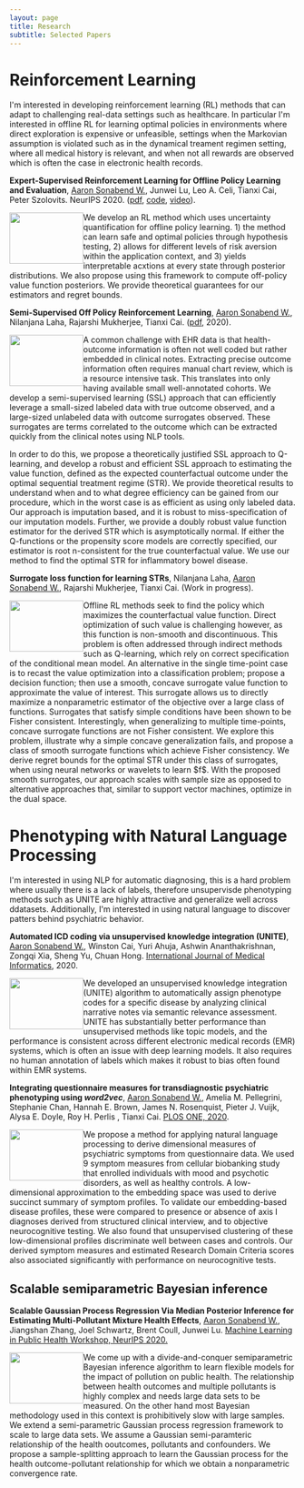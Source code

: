 ```yaml
---
layout: page
title: Research
subtitle: Selected Papers
---
```


# Reinforcement Learning

I'm interested in developing reinforcement learning (RL) methods that can adapt to challenging real-data settings such as healthcare. In particular I'm interested in offline RL for learning optimal policies in environments where direct exploration is expensive or unfeasible, settings when the Markovian assumption is violated such as in the dynamical treament regimen setting, where all medical history is relevant, and when not all rewards are observed which is often the case in electronic health records.

**Expert-Supervised Reinforcement Learning for Offline Policy Learning and Evaluation**, <u>Aaron Sonabend W.</u>, Junwei Lu, Leo A. Celi, Tianxi Cai, Peter Szolovits. NeurIPS 2020. ([pdf](https://papers.nips.cc/paper/2020/file/daf642455364613e2120c636b5a1f9c7-Paper.pdf), [code](https://github.com/asonabend/ESRL), [video](https://www.youtube.com/watch?v=2f9h1kjfdCM&t=15s)).

<div style="clear: both;">
  <div style="float: left; margin-left 1em;">
    <img src="https://asonabend.github.io/imgs/ESRL.png" width="130" height="90" alt="">

  </div>
  <div>
    <p>We develop an RL method which uses uncertainty quantification for offline policy learning. 1) the method can learn safe and optimal policies through hypothesis testing, 2) allows for different levels of risk aversion within the application context, and 3) yields interpretable acxtions at every state through posterior distributions. We also propose using this framework to compute off-policy value function posteriors. We provide theoretical guarantees for our estimators and regret bounds.
</p>
  </div>
</div>

**Semi-Supervised Off Policy Reinforcement Learning**, <u>Aaron Sonabend W.</u>, Nilanjana Laha, Rajarshi Mukherjee, Tianxi Cai. ([pdf](https://arxiv.org/abs/2012.04809), 2020).

<div style="clear: both;">
  <div style="float: left; margin-left 1em;">
    <img src="https://asonabend.github.io/imgs/SSL.png" width="130" height="90" alt="">

  </div>
  <div>
    <p>A common challenge with EHR data is that health-outcome information is often not well coded but rather embedded in clinical notes. Extracting precise outcome information often requires manual chart review, which is a resource intensive task. This translates into only having available small well-annotated cohorts. We develop a semi-supervised learning (SSL) approach that can efficiently leverage a small-sized labeled data with true outcome observed, and a large-sized unlabeled data with outcome surrogates observed. These surrogates are terms correlated to the outcome which can be extracted quickly from the clinical notes using NLP tools. 
      
      
  
In order to do this, we propose a theoretically justified SSL approach to Q-learning, and develop a robust and efficient SSL approach to estimating the value function, defined as the expected counterfactual outcome under the optimal sequential treatment regime (STR). We provide theoretical results to understand when and to what degree efficiency can be gained from our procedure, which in the worst case is as efficient as using only labeled data. Our approach is imputation based, and it is robust to miss-specification of our imputation models. Further, we provide a doubly robust value function estimator for the derived STR which is asymptotically normal. If either the Q-functions or the propensity score models are correctly specified, our estimator is root n-consistent for the true counterfactual value. We use our method to find the optimal STR for inflammatory bowel disease. 
</p>
  </div>
</div>

**Surrogate loss function for learning STRs**, Nilanjana Laha, <u>Aaron Sonabend W.</u>, Rajarshi Mukherjee, Tianxi Cai. (Work in progress).

<div style="clear: both;">
  <div style="float: left; margin-left 1em;">
    <img src="https://asonabend.github.io/imgs/surrLoss.png" width="130" height="90" alt="">

  </div>
  <div>
    <p>Offline RL methods seek to find the policy which maximizes the counterfactual value function. Direct optimization of such value is challenging however, as this function is non-smooth and discontinuous. This problem is often addressed through indirect methods such as Q-learning, which rely on correct specification of the conditional mean model. An alternative in the single time-point case is to recast the value optimization into a classification problem; propose a decision function; then use a smooth, concave surrogate value function to approximate the value of interest. This surrogate allows us to directly maximize a nonparametric estimator of the objective over a large class of functions. Surrogates that satisfy simple conditions have been shown to be Fisher consistent. Interestingly, when generalizing to multiple time-points, concave surrogate functions are not Fisher consistent. We explore this problem, illustrate why a simple concave generalization fails, and propose a class of smooth surrogate functions which achieve Fisher consistency. We derive regret bounds for the optimal STR under this class of surrogates, when using neural networks or wavelets to learn $f$. With the proposed smooth surrogates, our approach scales with sample size as opposed to alternative approaches that, similar to support vector machines, optimize in the dual space. 

</p>
  </div>
</div>

# Phenotyping with Natural Language Processing

I'm interested in using NLP for automatic diagnosing, this is a hard problem where usually there is a lack of labels, therefore unsupervisde phenotyping methods such as UNITE are highly attractive and generalize well across ddatasets. Additionally, I'm interested in using natural language to discover patters behind psychiatric behavior. 

**Automated ICD coding via unsupervised knowledge integration (UNITE)**, <u>Aaron Sonabend W.</u>, Winston Cai, Yuri Ahuja, Ashwin Ananthakrishnan, Zongqi Xia, Sheng Yu, Chuan Hong. [International Journal of Medical Informatics](https://www.sciencedirect.com/science/article/abs/pii/S1386505619313024), 2020.

<div style="clear: both;">
  <div style="float: left; margin-left 1em;">
    <img src="https://asonabend.github.io/imgs/UNITE.png" width="130" height="90" alt="">
  </div>
  <div>
    <p>We developed an unsupervised knowledge integration (UNITE) algorithm to automatically assign phenotype codes for a specific disease by analyzing clinical narrative notes via semantic relevance assessment. UNITE has substantially better performance than unsupervised methods like topic models, and the performance is consistent across different electronic medical records (EMR) systems, which is often an issue with deep learning models. It also requires no human annotation of labels which makes it robust to bias often found within EMR systems.
</p>
  </div>
</div>


**Integrating questionnaire measures for transdiagnostic psychiatric phenotyping using _word2vec_**,  <u>Aaron Sonabend W.</u>, Amelia M. Pellegrini, Stephanie Chan, Hannah E. Brown, James N. Rosenquist, Pieter J. Vuijk, Alysa E. Doyle, Roy H. Perlis , Tianxi Cai. [PLOS ONE, 2020](https://journals.plos.org/plosone/article?id=10.1371/journal.pone.0230663).
 
 <div style="clear: both;">
  <div style="float: left; margin-left 1em;">
    <img src="https://asonabend.github.io/imgs/clusters.png" width="130" height="90" alt="">
  </div>
  <div>
    <p>We propose a method for applying natural language processing to derive dimensional measures of psychiatric symptoms from questionnaire data. We used 9 symptom measures from cellular biobanking study that enrolled individuals with mood and psychotic disorders, as well as healthy controls. A low-dimensional approximation to the embedding space was used to derive succinct summary of symptom profiles. To validate our embedding-based disease profiles, these were compared to presence or absence of axis I diagnoses derived from structured clinical interview, and to objective neurocognitive testing. We also found that unsupervised clustering of these low-dimensional profiles discriminate well between cases and controls. Our derived symptom measures and estimated Research Domain Criteria scores also associated significantly with performance on neurocognitive tests.
</p>
  </div>
</div>
 
## Scalable semiparametric Bayesian inference

**Scalable Gaussian Process Regression Via Median Posterior Inference for Estimating Multi-Pollutant Mixture Health Effects**, <u>Aaron Sonabend W.</u>, Jiangshan Zhang, Joel Schwartz, Brent Coull, Junwei Lu. [Machine Learning in 
Public Health Workshop, NeurIPS 2020.](https://sites.google.com/nyu.edu/mlph2020/speakers?authuser=0)
 
 <div style="clear: both;">
  <div style="float: left; margin-left 1em;">
    <img src="https://asonabend.github.io/imgs/fBKMR.png" width="130" height="90" alt="">
  </div>
  <div>
    <p>We come up with a divide-and-conquer semiparametric Bayesian inference algorithm to learn flexible models for the impact of pollution on public health. The relationship between health outcomes and multiple pollutants is highly complex and needs large data sets to be measured. On the other hand most Bayesian methodology used in this context is prohibitively slow with large samples. We extend a semi-parametric Gaussian process regression framework to scale to large data sets. We assume a Gaussian semi-paramteric relationship of the health ooutcomes, pollutants and confounders. We propose a sample-splitting approach to learn the Gaussian process for the health outcome-pollutant relationship for which we obtain a nonparametric convergence rate. 
</p>
  </div>
</div>



